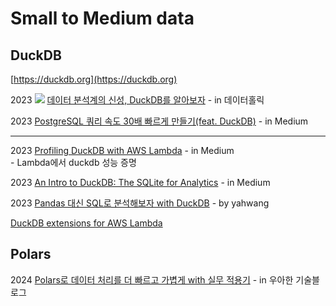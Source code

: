 # Small to Medium data

## DuckDB

[https://duckdb.org](https://duckdb.org)

2023 ![](<../.gitbook/assets/image (8).png>) [데이터 분석계의 신성, DuckDB를 알아보자](https://www.youtube.com/watch?v=LUHvc2cMvwA\&t=66s) - in 데이터홀릭

2023 [PostgreSQL 쿼리 속도 30배 빠르게 만들기(feat. DuckDB)](https://medium.com/bgpworks/postgresql-%EC%BF%BC%EB%A6%AC-%EC%86%8D%EB%8F%84-30%EB%B0%B0-%EB%B9%A0%EB%A5%B4%EA%B2%8C-%EB%A7%8C%EB%93%A4%EA%B8%B0-ecbe5cdf7e7a) - in Medium

***

2023 [Profiling DuckDB with AWS Lambda](https://medium.com/@kkyon/profile-a-data-lake-built-with-aws-lambda-and-duckdb-2fc810ff9f4d) - in Medium\
&#x20; \- Lambda에서 duckdb 성능 증명

2023 [An Intro to DuckDB: The SQLite for Analytics](https://blog.det.life/an-intro-to-duckdb-the-sqlite-for-analytics-844a10e18454) - in Medium

2023 [Pandas 대신 SQL로 분석해보자 with DuckDB](https://yahwang.github.io/posts/100) - by yahwang

[DuckDB extensions for AWS Lambda](https://extensions.quacking.cloud/#available-extensions)



## Polars

2024 [Polars로 데이터 처리를 더 빠르고 가볍게 with 실무 적용기](https://techblog.woowahan.com/18632/) - in 우아한 기술블로그
